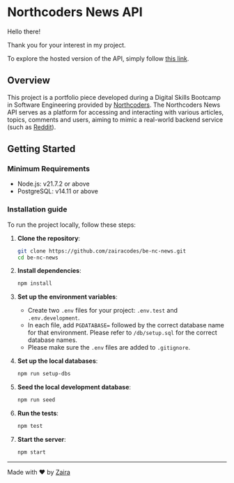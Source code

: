 # Northcoders News API

Hello there!

Thank you for your interest in my project.

To explore the hosted version of the API, simply follow [this link](https://be-nc-news-6djf.onrender.com/api/).

## Overview

This project is a portfolio piece developed during a Digital Skills Bootcamp in Software Engineering provided by [Northcoders](https://northcoders.com/). The Northcoders News API serves as a platform for accessing and interacting with various articles, topics, comments and users, aiming to mimic a real-world backend service (such as [Reddit](https://www.reddit.com/)).

## Getting Started

### Minimum Requirements

- Node.js: v21.7.2 or above
- PostgreSQL: v14.11 or above

### Installation guide

To run the project locally, follow these steps:

1. **Clone the repository**:

   ```bash
   git clone https://github.com/zairacodes/be-nc-news.git
   cd be-nc-news
   ```

2. **Install dependencies**:

   ```bash
   npm install
   ```

3. **Set up the environment variables**:

   - Create two `.env` files for your project: `.env.test` and `.env.development`.
   - In each file, add `PGDATABASE=` followed by the correct database name for that environment. Please refer to `/db/setup.sql` for the correct database names.
   - Please make sure the `.env` files are added to `.gitignore`.

4. **Set up the local databases**:

   ```bash
   npm run setup-dbs
   ```

5. **Seed the local development database**:

   ```bash
   npm run seed
   ```

6. **Run the tests**:

   ```bash
   npm test
   ```

7. **Start the server**:

   ```bash
   npm start
   ```

---

Made with ❤️ by [Zaira](https://www.linkedin.com/in/zaira-n/)
